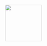 <p align="center">
<img src="https://file.garden/Zlo7whFY2AfQROME/492e39a3-80f7-44ae-b6f9-36790401b452_095a8711-326b-48fe-adfd-0390eca8028b.webp" "width="120" height="120"> </p>

